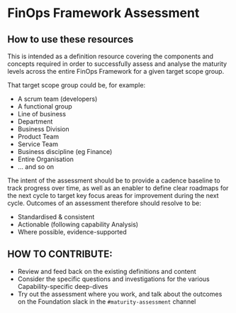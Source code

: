 # FinOps Framework Assessment

## How to use these resources
This is intended as a definition resource covering the components and concepts required in order to successfully assess and analyse the maturity levels across the entire FinOps Framework for a given target scope group.

That target scope group could be, for example: 
- A scrum team (developers)
- A functional group
- Line of business
- Department
- Business Division
- Product Team
- Service Team
- Business discipline (eg Finance)
- Entire Organisation
- ... and so on

The intent of the assessment should be to provide a cadence baseline to track progress over time, as well as an enabler to define clear roadmaps for the next cycle to target key focus areas for improvement during the next cycle. Outcomes of an assessment therefore should resolve to be:
- Standardised & consistent
- Actionable (following capability Analysis)
- Where possible, evidence-supported

## HOW TO CONTRIBUTE:
- Review and feed back on the existing definitions and content
- Consider the specific questions and investigations for the various Capability-specific deep-dives 
- Try out the assessment where you work, and talk about the outcomes on the Foundation slack in the `#maturity-assessment` channel
